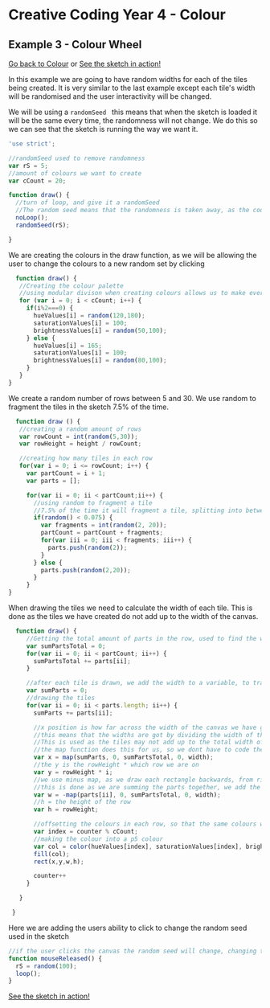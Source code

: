# Creative Coding Year 4 - Colour
## Example 3 - Colour Wheel

[Go back to Colour](../) or [See the sketch in action!](sketch.html)

In this example we are going to have random widths for each of the tiles being created. It is very similar to the last example except each tile's width will be randomised and the user interactivity will be changed.


We will be using a ```randomSeed ``` this means that when the sketch is loaded it will be the same every time, the randomness will not change. We do this so we can see that the sketch is running the way we want it.
 ```javascript
 'use strict';

 //randomSeed used to remove randomness
 var rS = 5;
 //amount of colours we want to create
 var cCount = 20;

 function draw() {
   //turn of loop, and give it a randomSeed
   //The random seed means that the randomness is taken away, as the code will generate its randomness based on the seed, which will be the same every time
   noLoop();
   randomSeed(rS);

}
```


We are creating the colours in the draw function, as we will be allowing the user to change the colours to a new random set by clicking
``` javascript
  function draw() {
   //Creating the colour palette
   //using modular divison when creating colours allows us to make every other colour the same, creating a pattern
   for (var i = 0; i < cCount; i++) {
     if(i%2===0) {
       hueValues[i] = random(120,180);
       saturationValues[i] = 100;
       brightnessValues[i] = random(50,100);
     } else {
       hueValues[i] = 165;
       saturationValues[i] = 100;
       brightnessValues[i] = random(80,100);
     }
   }
}
```


We create a random number of rows between 5 and 30.
We use random to fragment the tiles in the sketch 7.5% of the time.
``` javascript
  function draw () {
   //creating a random amount of rows
   var rowCount = int(random(5,30));
   var rowHeight = height / rowCount;

   //creating how many tiles in each row
   for(var i = 0; i <= rowCount; i++) {
     var partCount = i + 1;
     var parts = [];

     for(var ii = 0; ii < partCount;ii++) {
       //using random to fragment a tile
       //7.5% of the time it will fragment a tile, splitting into between 2 and 20 parts
       if(random() < 0.075) {
         var fragments = int(random(2, 20));
         partCount = partCount + fragments;
         for(var iii = 0; iii < fragments; iii++) {
           parts.push(random(2));
         }
       } else {
         parts.push(random(2,20));
       }
     }
}
```


When drawing the tiles we need to calculate the width of each tile. This is done as the tiles we have created do not add up to the width of the canvas.
``` javascript
  function draw() {
     //Getting the total amount of parts in the row, used to find the width of each tile
     var sumPartsTotal = 0;
     for(var ii = 0; ii < partCount; ii++) {
       sumPartsTotal += parts[ii];
     }

     //after each tile is drawn, we add the width to a variable, to track how far across the width of the canvas we have drawn so far
     var sumParts = 0;
     //drawing the tiles
     for(var ii = 0; ii < parts.length; ii++) {
       sumParts += parts[ii];

       //x position is how far across the width of the canvas we have gotten so far, we use map as the width of tiles is not predetermined, only how many tiles in the rows
       //this means that the widths are got by dividing the width of the canvas by the amount of parts in the row, then multiplying that by the width of the tile.
       //This is used as the tiles may not add up to the total width of our canvas, or may be bigger than the canvas itself, so it will fit them to size.
       //the map function does this for us, so we dont have to code the math
       var x = map(sumParts, 0, sumPartsTotal, 0, width);
       //the y is the rowHeight * which row we are on
       var y = rowHeight * i;
       //we use minus map, as we draw each rectangle backwards, from right to left
       //this is done as we are summing the parts together, we add the part to the x before it is drawn
       var w = -map(parts[ii], 0, sumPartsTotal, 0, width);
       //h = the height of the row
       var h = rowHeight;

       //offsetting the colours in each row, so that the same colours will appear in differnt orders on differnt rows
       var index = counter % cCount;
       //making the colour into a p5 colour
       var col = color(hueValues[index], saturationValues[index], brightnessValues[index]);
       fill(col);
       rect(x,y,w,h);

       counter++
     }

   }

 }
 ```


 Here we are adding the users ability to click to change the random seed used in the sketch
 ``` javascript
 //if the user clicks the canvas the random seed will change, changing the colours
 function mouseReleased() {
   rS = random(100);
   loop();
 }
```

[See the sketch in action!](sketch.html)
